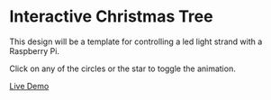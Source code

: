 # Interactive Christmas Tree

This design will be a template for controlling a led light strand with a Raspberry Pi.

Click on any of the circles or the star to toggle the animation.

[Live Demo](https://jhillgithub.github.io/christmas-tree/)
